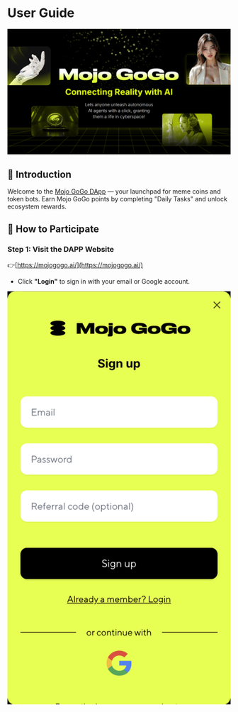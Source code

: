 # User Guide

![Banner](../assets/white-paper/1.jpg)

## 📌 Introduction

Welcome to the [Mojo GoGo DApp](https://mojogogo.ai/) — your launchpad for meme coins and token bots. Earn Mojo GoGo points by completing "Daily Tasks" and unlock ecosystem rewards.

## 📌 How to Participate

### Step 1: Visit the DAPP Website

👉[https://mojogogo.ai/](https://mojogogo.ai/)

- Click **"Login"** to sign in with your email or Google account.

<div class="img-center img-mobile">
  <img src="../assets/user-guide/1.png" alt="">
</div>
